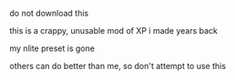 do not download this

this is a crappy, unusable mod of XP i made years back

my nlite preset is gone

others can do better than me, so don't attempt to use this
